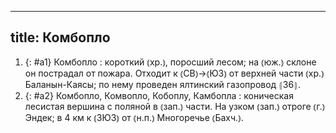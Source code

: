 
---
title: Комбопло
---
1. {: #a1} Комбопло
: короткий ⦅хр.⦆, поросший лесом; на ⦅юж.⦆ склоне он пострадал от пожара. Отходит к ⦅СВ⦆→⦅ЮЗ⦆ от верхней части ⦅хр.⦆ Баланын-Каясы; по нему проведен ялтинский газопровод ⦃З6⦄.
2. {: #a2} Комбопло, Комвопло, Кобоплу, Камбопла
: коническая лесистая вершина с поляной в ⦅зап.⦆ части. На узком ⦅зап.⦆ отроге ⦅г.⦆ Эндек; в 4 км к ⦅ЗЮЗ⦆ от ⦅н.п.⦆ Многоречье ⦅Бахч.⦆.
